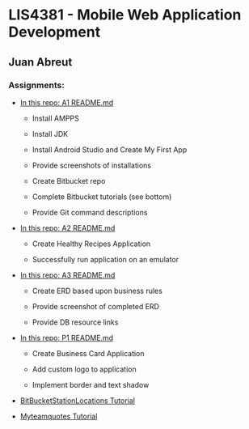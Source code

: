 # LIS4381 - Mobile Web Application Development

## Juan Abreut

### Assignments: 
 
* [In this repo: A1 README.md](a1)

    * Install AMPPS

    * Install JDK

    * Install Android Studio and Create My First App

    * Provide screenshots of installations

    * Create Bitbucket repo

    * Complete Bitbucket tutorials (see bottom)

    * Provide Git command descriptions

* [In this repo: A2 README.md](a2)

    * Create Healthy Recipes Application

    * Successfully run application on an emulator
    
* [In this repo: A3 README.md](a3)

    * Create ERD based upon business rules

    * Provide screenshot of completed ERD

    * Provide DB resource links
	
* [In this repo: P1 README.md](p1)

    * Create Business Card Application

    * Add custom logo to application

    * Implement border and text shadow 
	
* [BitBucketStationLocations Tutorial](https://bitbucket.org/Peaceall/bitbucketstationlocations)
 
* [Myteamquotes Tutorial](https://bitbucket.org/Peaceall/myteamquotes)